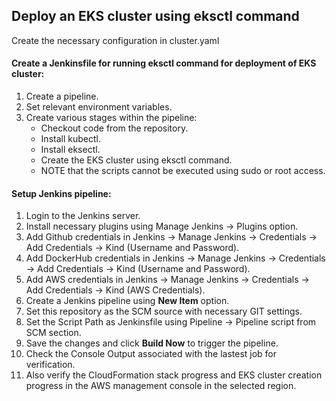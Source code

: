 ## Deploy an EKS cluster using eksctl command
Create the necessary configuration in cluster.yaml

#### Create a Jenkinsfile for running eksctl command for deployment of EKS cluster:
1. Create a pipeline.
2. Set relevant environment variables.
3. Create various stages within the pipeline:
   - Checkout code from the repository.
   - Install kubectl.
   - Install eksectl.
   - Create the EKS cluster using eksctl command.
   - NOTE that the scripts cannot be executed using sudo or root access.
  
#### Setup Jenkins pipeline:
1. Login to the Jenkins server.
2. Install necessary plugins using Manage Jenkins -> Plugins option.
3. Add Github credentials in Jenkins -> Manage Jenkins -> Credentials -> Add Credentials -> Kind (Username and Password).
4. Add DockerHub credentials in Jenkins -> Manage Jenkins -> Credentials -> Add Credentials -> Kind (Username and Password).
5. Add AWS credentials in Jenkins -> Manage Jenkins -> Credentials -> Add Credentials -> Kind (AWS Credentials).
6. Create a Jenkins pipeline using **New Item** option.
7. Set this repository as the SCM source with necessary GIT settings.
8. Set the Script Path as Jenkinsfile using Pipeline -> Pipeline script from SCM section.
9. Save the changes and click **Build Now** to trigger the pipeline.
10. Check the Console Output associated with the lastest job for verification.
11. Also verify the CloudFormation stack progress and EKS cluster creation progress in the AWS management console in the selected region.

